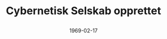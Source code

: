 ---
title: |
  Cybernetisk Selskab opprettet
tags: cyb
year: 1969
date: 1969-02-17
sources:
  - http://cyb.ifi.uio.no/gammelweb/div/jubileum/hefte.bakgr.og.hist.html Cybernetisk Selskab 25 års-jubileumshefte
  - https://no.wikipedia.org/wiki/Institutt_for_informatikk_(UiO) Institutt for informatikk (UiO) - Wikipedia
view: none
---